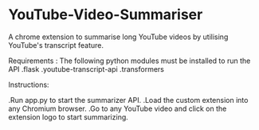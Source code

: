 # YouTube-Video-Summariser

A chrome extension to summarise long YouTube videos by utilising YouTube's transcript feature.

Requirements :
 The following python modules must be installed to run the API
  .flask
  .youtube-transcript-api
  .transformers
  
Instructions:

  .Run app.py to start the summarizer API.
  .Load the custom extension into any Chromium browser.
  .Go to any YouTube video and click on the extension logo to start summarizing.
